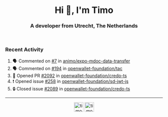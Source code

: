 <h1 align="center">Hi 👋, I'm Timo</h1>
<h3 align="center">A developer from Utrecht, The Netherlands</h3>
<br/>
<!-- https://github.com/rahuldkjain/github-profile-readme-generator --!>

<!--  <p align="left"><img src="https://github-readme-stats.vercel.app/api?username=timoglastra&show_icons=true&count_private=true&" alt="timoglastra" /></p> --!>

<!--
Github language stats
<p align="left"><img src="https://github-readme-stats.vercel.app/api/top-langs/?username=timoglastra&layout=compact" alt="timoglastra" /><p>
-->

<!-- Codestats language stats -->
<!-- <p align="left"><img src="https://codestats-readme.vercel.app/api/top-langs/?username=timoglastra&layout=compact&language_count=12" alt="timoglastra" /><p>    --!>
  
<h3>Recent Activity</h3>

<!--START_SECTION:activity-->
1. 🗣 Commented on [#7](https://github.com/animo/expo-mdoc-data-transfer/pull/7#issuecomment-2486076004) in [animo/expo-mdoc-data-transfer](https://github.com/animo/expo-mdoc-data-transfer)
2. 🗣 Commented on [#194](https://github.com/openwallet-foundation/tac/issues/194#issuecomment-2486067127) in [openwallet-foundation/tac](https://github.com/openwallet-foundation/tac)
3. 💪 Opened PR [#2092](https://github.com/openwallet-foundation/credo-ts/pull/2092) in [openwallet-foundation/credo-ts](https://github.com/openwallet-foundation/credo-ts)
4. ❗ Opened issue [#258](https://github.com/openwallet-foundation/sd-jwt-js/issues/258) in [openwallet-foundation/sd-jwt-js](https://github.com/openwallet-foundation/sd-jwt-js)
5. 🔒 Closed issue [#2089](https://github.com/openwallet-foundation/credo-ts/issues/2089) in [openwallet-foundation/credo-ts](https://github.com/openwallet-foundation/credo-ts)
<!--END_SECTION:activity-->

---

<p align="center">
<a href="https://twitter.com/timoglastra" target="blank"><img align="center" src="https://cdn.jsdelivr.net/npm/simple-icons@3.0.1/icons/twitter.svg" alt="timoglastra" height="30" width="30" /></a>
<a href="https://linkedin.com/in/timoglastra" target="blank"><img align="center" src="https://cdn.jsdelivr.net/npm/simple-icons@3.0.1/icons/linkedin.svg" alt="timoglastra" height="30" width="30" /></a>
</p>



